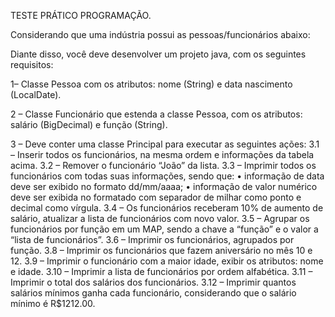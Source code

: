 TESTE PRÁTICO PROGRAMAÇÃO.

Considerando que uma indústria possui as pessoas/funcionários abaixo:

Diante disso, você deve desenvolver um projeto java, com os seguintes requisitos:

1– Classe Pessoa com os atributos: nome (String) e data nascimento (LocalDate).

2 – Classe Funcionário que estenda a classe Pessoa, com os atributos: salário (BigDecimal) e função (String).

3 – Deve conter uma classe Principal para executar as seguintes ações:
  3.1 – Inserir todos os funcionários, na mesma ordem e informações da tabela acima.
  3.2 – Remover o funcionário “João” da lista.
  3.3 – Imprimir todos os funcionários com todas suas informações, sendo que:
  	• informação de data deve ser exibido no formato dd/mm/aaaa;
    	• informação de valor numérico deve ser exibida no formatado com separador de milhar como ponto e decimal como vírgula.
  3.4 – Os funcionários receberam 10% de aumento de salário, atualizar a lista de funcionários com novo valor.
  3.5 – Agrupar os funcionários por função em um MAP, sendo a chave a “função” e o valor a “lista de funcionários”.
  3.6 – Imprimir os funcionários, agrupados por função.
  3.8 – Imprimir os funcionários que fazem aniversário no mês 10 e 12.
  3.9 – Imprimir o funcionário com a maior idade, exibir os atributos: nome e idade.
  3.10 – Imprimir a lista de funcionários por ordem alfabética.
  3.11 – Imprimir o total dos salários dos funcionários.
  3.12 – Imprimir quantos salários mínimos ganha cada funcionário, considerando que o salário mínimo é R$1212.00.
